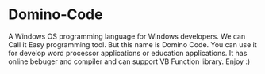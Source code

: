 # Domino-Code
A Windows OS programming language for Windows developers. We can Call it Easy programming tool. But this name is Domino Code. You can use it for develop word processor applications or education applications. It has online bebuger and compiler and can support VB Function library. Enjoy :) 

